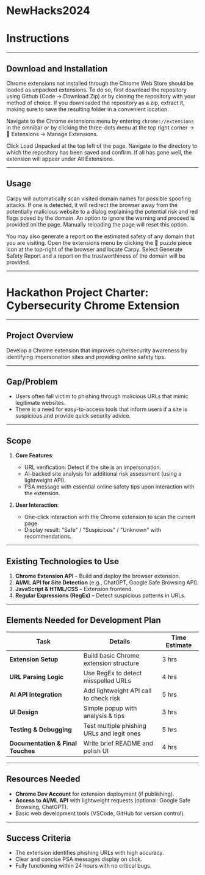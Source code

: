 # NewHacks2024

# **Instructions**

---

## **Download and Installation**
Chrome extensions not installed through the Chrome Web Store should be loaded as unpacked extensions. To do so, first download the repository using Github (Code -> Download Zip) or by cloning the repository with your method of choice. If you downloaded the repository as a zip, extract it, making sure to save the resulting folder in a convenient location. 

Navigate to the Chrome extensions menu by entering `chrome://extensions` in the omnibar or by clicking the three-dots menu at the top right corner -> 🧩 Extensions -> Manage Extensions. 

Click Load Unpacked at the top left of the page. Navigate to the directory to which the repository has been saved and confirm. If all has gone well, the extension will appear under All Extensions.

---

## **Usage**
Carpy will automatically scan visited domain names for possible spoofing attacks. If one is detected, it will redirect the browser away from the potentially malicious website to a dialog explaining the potential risk and red flags posed by the domain. An option to ignore the warning and proceed is provided on the page. Manually reloading the page will reset this option.

You may also generate a report on the estimated safety of any domain that you are visiting. Open the extensions menu by clicking the 🧩 puzzle piece icon at the top-right of the browser and locate Carpy. Select Generate Safety Report and a report on the trustworthiness of the domain will be provided. 

---

# **Hackathon Project Charter: Cybersecurity Chrome Extension**

---

## **Project Overview**  
Develop a Chrome extension that improves cybersecurity awareness by identifying impersonation sites and providing online safety tips.

---

## **Gap/Problem**  
- Users often fall victim to phishing through malicious URLs that mimic legitimate websites.  
- There is a need for easy-to-access tools that inform users if a site is suspicious and provide quick security advice.

---

## **Scope**  
1. **Core Features**:  
   - URL verification: Detect if the site is an impersonation.  
   - AI-backed site analysis for additional risk assessment (using a lightweight API).  
   - PSA message with essential online safety tips upon interaction with the extension.  

2. **User Interaction**:  
   - One-click interaction with the Chrome extension to scan the current page.  
   - Display result: "Safe" / "Suspicious" / "Unknown" with recommendations.

---

## **Existing Technologies to Use**  
1. **Chrome Extension API** – Build and deploy the browser extension.  
2. **AI/ML API for Site Detection** (e.g., ChatGPT, Google Safe Browsing API).  
3. **JavaScript & HTML/CSS** – Extension frontend.  
4. **Regular Expressions (RegEx)** – Detect suspicious patterns in URLs.  

---

## **Elements Needed for Development Plan**  
| **Task**                         | **Details**                              | **Time Estimate** |
|-----------------------------------|------------------------------------------|------------------|
| **Extension Setup**               | Build basic Chrome extension structure  | 3 hrs            |
| **URL Parsing Logic**             | Use RegEx to detect misspelled URLs      | 4 hrs            |
| **AI API Integration**            | Add lightweight API call to check risk  | 5 hrs            |
| **UI Design**                     | Simple popup with analysis & tips       | 3 hrs            |
| **Testing & Debugging**           | Test multiple phishing URLs and legit ones | 5 hrs            |
| **Documentation & Final Touches** | Write brief README and polish UI        | 4 hrs            |

---

## **Resources Needed**  
- **Chrome Dev Account** for extension deployment (if publishing).  
- **Access to AI/ML API** with lightweight requests (optional: Google Safe Browsing, ChatGPT).  
- Basic web development tools (VSCode, GitHub for version control).

---

## **Success Criteria**  
- The extension identifies phishing URLs with high accuracy.  
- Clear and concise PSA messages display on click.  
- Fully functioning within 24 hours with no critical bugs.
